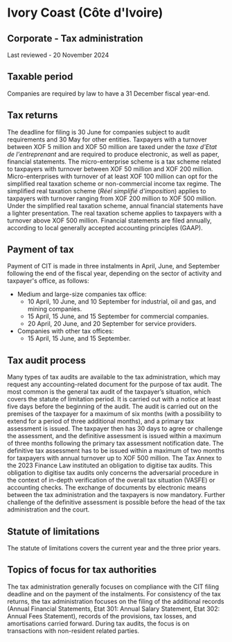 # Ivory Coast (Côte d'Ivoire)
## Corporate - Tax administration
Last reviewed - 20 November 2024
## Taxable period
Companies are required by law to have a 31 December fiscal year-end.
## Tax returns
The deadline for filing is 30 June for companies subject to audit requirements and 30 May for other entities.
Taxpayers with a turnover between XOF 5 million and XOF 50 million are taxed under the _taxe d'Etat de l'entreprenant_ and are required to produce electronic, as well as paper, financial statements.
The micro-enterprise scheme is a tax scheme related to taxpayers with turnover between XOF 50 million and XOF 200 million. Micro-enterprises with turnover of at least XOF 100 million can opt for the simplified real taxation scheme or non-commercial income tax regime.
The simplified real taxation scheme (_Réel simplifié d'imposition_) applies to taxpayers with turnover ranging from XOF 200 million to XOF 500 million. Under the simplified real taxation scheme, annual financial statements have a lighter presentation.
The real taxation scheme applies to taxpayers with a turnover above XOF 500 million. 
Financial statements are filed annually, according to local generally accepted accounting principles (GAAP).
## Payment of tax
Payment of CIT is made in three instalments in April, June, and September following the end of the fiscal year, depending on the sector of activity and taxpayer's office, as follows:
  * Medium and large-size companies tax office: 
    * 10 April, 10 June, and 10 September for industrial, oil and gas, and mining companies.
    * 15 April, 15 June, and 15 September for commercial companies.
    * 20 April, 20 June, and 20 September for service providers.
  * Companies with other tax offices: 
    * 15 April, 15 June, and 15 September.


## Tax audit process
Many types of tax audits are available to the tax administration, which may request any accounting-related document for the purpose of tax audit.
The most common is the general tax audit of the taxpayer’s situation, which covers the statute of limitation period. It is carried out with a notice at least five days before the beginning of the audit. The audit is carried out on the premises of the taxpayer for a maximum of six months (with a possibility to extend for a period of three additional months), and a primary tax assessment is issued.
The taxpayer then has 30 days to agree or challenge the assessment, and the definitive assessment is issued within a maximum of three months following the primary tax assessment notification date.
The definitive tax assessment has to be issued within a maximum of two months for taxpayers with annual turnover up to XOF 500 million.
The Tax Annex to the 2023 Finance Law instituted an obligation to digitise tax audits. This obligation to digitise tax audits only concerns the adversarial procedure in the context of in-depth verification of the overall tax situation (VASFE) or accounting checks. The exchange of documents by electronic means between the tax administration and the taxpayers is now mandatory.
Further challenge of the definitive assessment is possible before the head of the tax administration and the court.
## Statute of limitations
The statute of limitations covers the current year and the three prior years.
## Topics of focus for tax authorities
The tax administration generally focuses on compliance with the CIT filing deadline and on the payment of the instalments.
For consistency of the tax returns, the tax administration focuses on the filing of the additional records (Annual Financial Statements, Etat 301: Annual Salary Statement, Etat 302: Annual Fees Statement), records of the provisions, tax losses, and amortisations carried forward.
During tax audits, the focus is on transactions with non-resident related parties.

